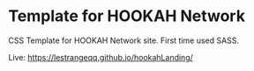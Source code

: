 # Template for HOOKAH Network

CSS Template for HOOKAH Network site. First time used SASS.

Live: https://lestrangeqq.github.io/hookahLanding/

